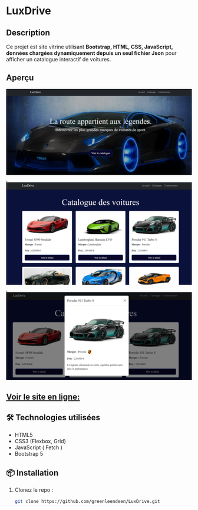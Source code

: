 # LuxDrive

##  Description
Ce projet est site vitrine utilisant **Bootstrap, HTML, CSS, JavaScript, données chargées dynamiquement depuis un seul fichier Json** pour afficher un catalogue interactif de voitures.

##  Aperçu
![Aperçu du projet](/images/screenshots/luxDrive-accueil.png), 
![Aperçu du projet](/images/screenshots/luxDrive-catalogue.png), 
![Aperçu du projet](/images/screenshots/LuxDrive-Modal.png)

## [Voir le site en ligne:](https://greenleendeen.github.io/LuxDrive/)

## 🛠 Technologies utilisées
- HTML5
- CSS3 (Flexbox, Grid)
- JavaScript ( Fetch )
- Bootstrap 5

## 📦 Installation
1. Clonez le repo :
   ```bash
   git clone https://github.com/greenleendeen/LuxDrive.git
